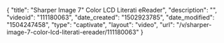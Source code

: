 {
    "title": "Sharper Image 7&quot; Color LCD Literati eReader",
    "description": "",
    "videoid": "111180063",
    "date_created": "1502923785",
    "date_modified": "1504247458",
    "type": "captivate",
    "layout": "video",
    "url": "\/v\/sharper-image-7-color-lcd-literati-ereader\/111180063"
}